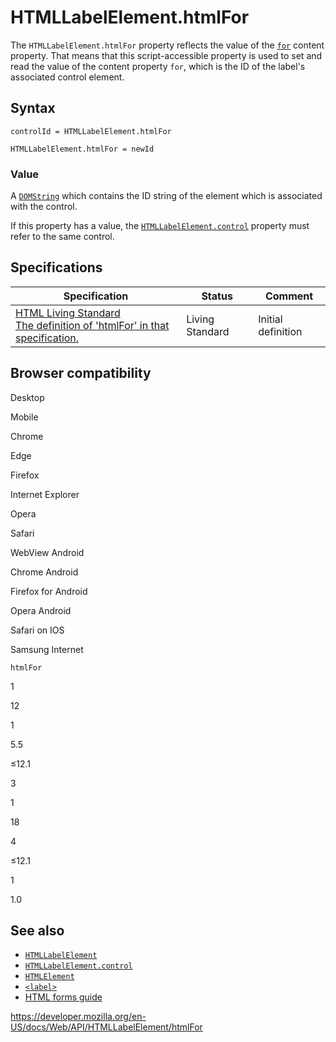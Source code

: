 # HTMLLabelElement.htmlFor

The `HTMLLabelElement.htmlFor` property reflects the value of the [`for`](https://developer.mozilla.org/en-US/docs/Web/HTML/Element/label#attr-for) content property. That means that this script-accessible property is used to set and read the value of the content property `for`, which is the ID of the label's associated control element.

## Syntax

    controlId = HTMLLabelElement.htmlFor

    HTMLLabelElement.htmlFor = newId

### Value

A [`DOMString`](../domstring) which contains the ID string of the element which is associated with the control.

If this property has a value, the [`HTMLLabelElement.control`](control) property must refer to the same control.

## Specifications

<table><thead><tr class="header"><th>Specification</th><th>Status</th><th>Comment</th></tr></thead><tbody><tr class="odd"><td><a href="https://html.spec.whatwg.org/multipage/#dom-label-htmlfor">HTML Living Standard<br />
<span class="small">The definition of 'htmlFor' in that specification.</span></a></td><td><span class="spec-living">Living Standard</span></td><td>Initial definition</td></tr></tbody></table>

## Browser compatibility

Desktop

Mobile

Chrome

Edge

Firefox

Internet Explorer

Opera

Safari

WebView Android

Chrome Android

Firefox for Android

Opera Android

Safari on IOS

Samsung Internet

`htmlFor`

1

12

1

5.5

≤12.1

3

1

18

4

≤12.1

1

1.0

## See also

- [`HTMLLabelElement`](../htmllabelelement)
- [`HTMLLabelElement.control`](control)
- [`HTMLElement`](../htmlelement)
- [`<label>`](https://developer.mozilla.org/en-US/docs/Web/HTML/Element/label)
- [HTML forms guide](https://developer.mozilla.org/en-US/docs/Learn/Forms)

<a href="https://developer.mozilla.org/en-US/docs/Web/API/HTMLLabelElement/htmlFor" class="_attribution-link">https://developer.mozilla.org/en-US/docs/Web/API/HTMLLabelElement/htmlFor</a>
